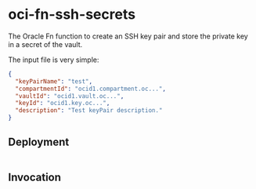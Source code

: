# oci-fn-ssh-secrets
The Oracle Fn function to create an SSH key pair and store the private key in a secret of the vault.

The input file is very simple:

```json
{
  "keyPairName": "test",
  "compartmentId": "ocid1.compartment.oc...",
  "vaultId": "ocid1.vault.oc...",
  "keyId": "ocid1.key.oc...",
  "description": "Test keyPair description."
}
```

## Deployment

```shell

```

## Invocation

```shell

```